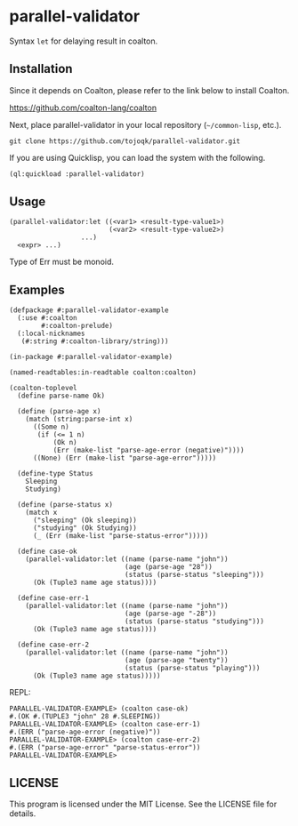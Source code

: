 # parallel-validator

Syntax `let` for delaying result in coalton.

## Installation

Since it depends on Coalton, please refer to the link below to install Coalton.

https://github.com/coalton-lang/coalton

Next, place parallel-validator in your local repository (`~/common-lisp`, etc.).

```shell:~/common-lisp
git clone https://github.com/tojoqk/parallel-validator.git
```

If you are using Quicklisp, you can load the system with the following.

```lisp
(ql:quickload :parallel-validator)
```

## Usage

```
(parallel-validator:let ((<var1> <result-type-value1>)
                         (<var2> <result-type-value2>)
                  ...)
  <expr> ...)
```

Type of Err must be monoid.

## Examples

```
(defpackage #:parallel-validator-example
  (:use #:coalton
        #:coalton-prelude)
  (:local-nicknames
   (#:string #:coalton-library/string)))

(in-package #:parallel-validator-example)

(named-readtables:in-readtable coalton:coalton)

(coalton-toplevel
  (define parse-name Ok)

  (define (parse-age x)
    (match (string:parse-int x)
      ((Some n)
       (if (<= 1 n)
           (Ok n)
           (Err (make-list "parse-age-error (negative)"))))
      ((None) (Err (make-list "parse-age-error")))))

  (define-type Status
    Sleeping
    Studying)

  (define (parse-status x)
    (match x
      ("sleeping" (Ok sleeping))
      ("studying" (Ok Studying))
      (_ (Err (make-list "parse-status-error")))))

  (define case-ok
    (parallel-validator:let ((name (parse-name "john"))
                             (age (parse-age "28"))
                             (status (parse-status "sleeping")))
      (Ok (Tuple3 name age status))))

  (define case-err-1
    (parallel-validator:let ((name (parse-name "john"))
                             (age (parse-age "-28"))
                             (status (parse-status "studying")))
      (Ok (Tuple3 name age status))))

  (define case-err-2
    (parallel-validator:let ((name (parse-name "john"))
                             (age (parse-age "twenty"))
                             (status (parse-status "playing")))
      (Ok (Tuple3 name age status)))))
```

REPL:

```
PARALLEL-VALIDATOR-EXAMPLE> (coalton case-ok)
#.(OK #.(TUPLE3 "john" 28 #.SLEEPING))
PARALLEL-VALIDATOR-EXAMPLE> (coalton case-err-1)
#.(ERR ("parse-age-error (negative)"))
PARALLEL-VALIDATOR-EXAMPLE> (coalton case-err-2)
#.(ERR ("parse-age-error" "parse-status-error"))
PARALLEL-VALIDATOR-EXAMPLE>
```

## LICENSE

This program is licensed under the MIT License. See the LICENSE file for details.
